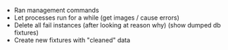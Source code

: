 - Ran management commands
- Let processes run for a while (get images / cause errors)
- Delete all fail instances (after looking at reason why) (show dumped db fixtures)
- Create new fixtures with "cleaned" data